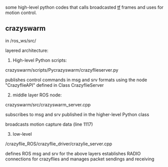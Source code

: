 some high-level python codes that calls broadcasted [tf](http://wiki.ros.org/tf) frames and uses for motion control.













## crazyswarm


in /ros_ws/src/

layered architecture:

1) High-level Python scripts:

crazyswarm/scripts/Pycrazyswarm/crazyflieserver.py

publishes control commands in msg and srv formats using the node "CrazyflieAPI" defined in Class CrazyflieServer

2) middle layer ROS node:

crazyswarm/src/crazyswarm_server.cpp

subscribes to msg and srv published in the higher-level Python class

broadcasts motion capture data (line 1117)

3) low-level

/crazyflie_ROS/crazyflie_driver/crazylie_server.cpp

defines ROS msg and srv for the above layers
establishes RADIO connections for crazyflies and manages packet sendings and receiving
